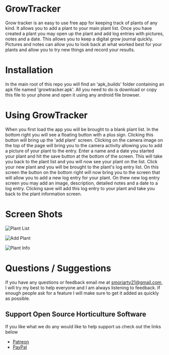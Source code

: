 # GrowTracker
Grow tracker is an easy to use free app for keeping track of plants of any kind.  It allows you to add a plant to your main plant list.  Once you have created a plant you may open up the plant and add log entries with pictures, notes and a date.  This allows you to keep a digital grow journal quickly.  Pictures and notes can allow you to look back at what worked best for your plants and allow you to try new things and record your results.

# Installation
In the main root of this repo you will find an 'apk_builds' folder containing an apk file named 'growtracker.apk'.  All you need to do is download or copy this file to your phone and open it using any android file browser.

# Using GrowTracker
When you first load the app you will be brought to a blank plant list.  In the bottom right you will see a floating button with a plus sign. Clicking this button will bring up the 'add plant' screen. Clicking on the camera image on the top of the page will bring you to the camera activity allowing you to add a picture of your plant to the entry. Enter a name and a date you started your plant and hit the save button at the bottom of the screen.  This will take you back to the plant list and you will now see your plant on the list.  Click your new plant and you will be brought to the plant's log entry list.  On this screen the button on the bottom right will now bring you to the screen that will allow you to add a new log entry for your plant.  On thew new log entry screen you may add an image, description, detailed notes and a date to a log entry.  Clicking save will add this log entry to your plant and take you back to the plant information screen.

# Screen Shots
![Plant List](http://imgur.com/vbLUKc9.jpg)

![Add Plant](http://imgur.com/J7ix3MS.jpg)

![Plant Info](http://imgur.com/99OaQVu.jpg)

# Questions / Suggestions
If you have any questions or feedback email me at smoriarty21@gmail.com, I will try my best to help everyone and I am always listening to feedback.  If enough people ask for a feature I will make sure to get it added as quickly as possible.

## Support Open Source Horticulture Software ##
If you like what we do any would like to help support us check out the links below
 
* [Patreon](https://www.patreon.com/hightek)
* [PayPal](https://paypal.me/atarimaster)
